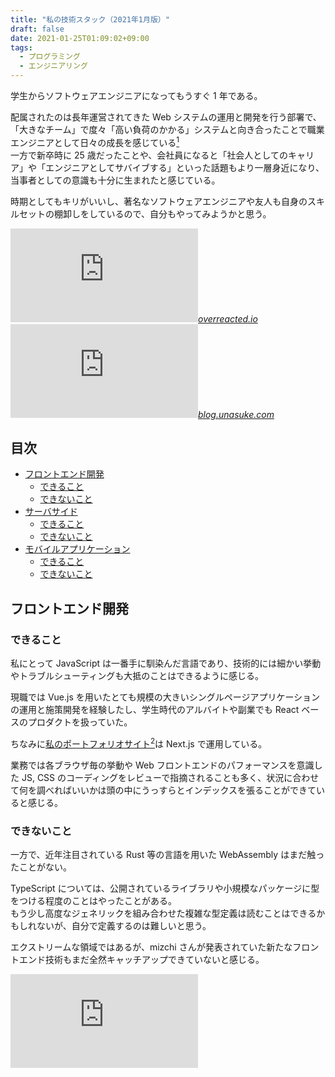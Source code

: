 ```yaml
---
title: "私の技術スタック（2021年1月版）"
draft: false
date: 2021-01-25T01:09:02+09:00
tags:
  - プログラミング
  - エンジニアリング
---
```


学生からソフトウェアエンジニアになってもうすぐ 1 年である。

配属されたのは長年運営されてきた Web システムの運用と開発を行う部署で、「大きなチーム」で度々「高い負荷のかかる」システムと向き合ったことで職業エンジニアとして日々の成長を感じている[^1]  
一方で新卒時に 25 歳だったことや、会社員になると「社会人としてのキャリア」や「エンジニアとしてサバイブする」といった話題もより一層身近になり、当事者としての意識も十分に生まれたと感じている。

時期としてもキリがいいし、著名なソフトウェアエンジニアや友人も自身のスキルセットの棚卸しをしているので、自分もやってみようかと思う。

<iframe src="https://hatenablog-parts.com/embed?url=https%3A%2F%2Foverreacted.io%2Fja%2Fthings-i-dont-know-as-of-2018%2F" title="2018年の段階で私が知らないこと" class="embed-card embed-webcard" scrolling="no" frameborder="0" ></iframe><cite class="hatena-citation"><a href="https://overreacted.io/ja/things-i-dont-know-as-of-2018/">overreacted.io</a></cite>

<iframe src="https://hatenablog-parts.com/embed?url=https%3A%2F%2Fblog.unasuke.com%2F2020%2Fi-have-to-learn-those-things-in-the-future%2F" title="Railsを主戦場としている自分が今後学ぶべき技術について(随筆) | うなすけとあれこれ" class="embed-card embed-webcard" scrolling="no" frameborder="0" ></iframe><cite class="hatena-citation"><a href="https://blog.unasuke.com/2020/i-have-to-learn-those-things-in-the-future/">blog.unasuke.com</a></cite>

## 目次

- <a href="#フロントエンド開発">フロントエンド開発</a>
  - <a href="#できること">できること</a>
  - <a href="#できないこと">できないこと</a>
- <a href="#サーバサイド">サーバサイド</a>
  - <a href="#できること-1">できること</a>
  - <a href="#できないこと-1">できないこと</a>
- <a href="#モバイルアプリケーション">モバイルアプリケーション</a>
  - <a href="#できること-2">できること</a>
  - <a href="#できないこと-2">できないこと</a>

<h2 id="フロントエンド開発">フロントエンド開発</h2>

<h3 id="できること">できること</h3>

私にとって JavaScript は一番手に馴染んだ言語であり、技術的には細かい挙動やトラブルシューティングも大抵のことはできるように感じる。

現職では Vue.js を用いたとても規模の大きいシングルページアプリケーションの運用と施策開発を経験したし、学生時代のアルバイトや副業でも React ベースのプロダクトを扱っていた。

ちなみに<a href="https://nasustim.com/">私のポートフォリオサイト[^2]は Next.js で運用している。

業務では各ブラウザ毎の挙動や Web フロントエンドのパフォーマンスを意識した JS, CSS のコーディングをレビューで指摘されることも多く、状況に合わせて何を調べればいいかは頭の中にうっすらとインデックスを張ることができていると感じる。

<h3 id="できないこと">できないこと</h3>

一方で、近年注目されている Rust 等の言語を用いた WebAssembly はまだ触ったことがない。

TypeScript については、公開されているライブラリや小規模なパッケージに型をつける程度のことはやったことがある。  
もう少し高度なジェネリックを組み合わせた複雑な型定義は読むことはできるかもしれないが、自分で定義するのは難しいと思う。

エクストリームな領域ではあるが、mizchi さんが発表されていた新たなフロントエンド技術もまだ全然キャッチアップできていないと感じる。

<iframe src="https://hatenablog-parts.com/embed?url=https%3A%2F%2Fzenn.dev%2Fmizchi%2Farticles%2Fc638f1b3b0cd239d3eea" title="Frontend Study #1: 基調講演 -  Frontend 領域を再定義する" class="embed-card embed-webcard" scrolling="no" frameborder="0" ><a href="https://zenn.dev/mizchi/articles/c638f1b3b0cd239d3eea">zenn.dev</a></cite>

<h2 id="サーバサイド">サーバサイド</h2>

<h3 id="できること-1">できること</h3>

現職では AWS 上で Perl と MySQL をベースにしたシステムの運用に携わっている。  
趣味レベルでは Express.js や Flask を用いた簡易的なサーバサイドを開発したことがある。

特に現職では、サービス開発に必要なサーバ側の各技術をさわり程度には経験できたかなと思っている。  
そして何よりも、プロダクトの採用するアーキテクチャに沿って各階層の責務を分けることや、パフォーマンスが悪くならないかを意識してコードを書くなど、開発者としてのマインドはサーバサイドに触れたことで大きく成長できたと感じている。

<h3 id="できないこと-1">できないこと</h3>

もちろんサーバサイドで採用されるプログラミング言語やフレームワーク, ミドルウェアなどは無数にあり、普段触るものについても運用と拡張をできる程度の経験しかないと感じている。

年末年始に副業で簡易的な API サーバを作成した際に感じたことだが、システムの要件に沿ってミドルウェアの構成や RDB のテーブル構成、コードの階層分けを考えるといったようなアーキテクトととしての能力はまだまだ足りない。  
小さなシステムだったのでスクラップアンドビルドを繰り返して拡張や保守をしやすい形に仕上げることができたが、今年はもっと設計技法に関する本を読んだり、普段触るものとは別のシステムのコードを読んだり触ったりして知識や経験を積みたいと考えている。

昨日白山さんが設計について以下のようなツイートをされていた。名前のついたアーキテクチャに依らずとも、厚すぎず薄すぎずで保守, 拡張しやすい設計を模索できるようになりたい。

<blockquote data-conversation="none" class="twitter-tweet" data-lang="ja"><p lang="ja" dir="ltr">まったく同感ですが2点ありまして<br>・DB（データソース）もインタフェース切っておくとこれを使うコンポーネントでテストが書きやすい<br>・実際に20プロジェクトに1回ぐらい助かる<br>ので、僕は特に静的型付け言語を選べる際にはここを1層切ります☺️</p>&mdash; しろやま (@fushiroyama) <a href="https://twitter.com/fushiroyama/status/1353233532714328064?ref_src=twsrc%5Etfw">2021年1月24日</a></blockquote><script async src="https://platform.twitter.com/widgets.js" charset="utf-8"></script>

<h2 id="モバイルアプリケーション">モバイルアプリケーション</h2>

<h3 id="できること-2">できること</h3>

2015 年に大学時代の友人と Java + ADT を用いて Android アプリ[^3]を作成したことがある。このときに Activity のライフサイクルをふわっと理解したことで React コンポーネントのライフサイクルの考え方が馴染みやすかったように感じる。

また、IAMAS での修了作品[^4]の一部である動画再生アプリを React Native で作成した。

<h3 id="できないこと-2">できないこと</h3>

2016 年以降に<a class="keyword" href="http://d.hatena.ne.jp/keyword/Android%20Studio">Android Studio</a>を開いていない。Swift と Kotlin は書いたことがない。  
数日再勉強した程度ではまともなモバイルアプリケーションを作れるようにはならないと思うし、もしかしたら Java でアプリを作った知識がほとんど役にたたないほどのパラダイム・シフトが起こっているかもしれない。

[^1]: 逆説的に今まで未熟だったということも事実
[^2]: もしもこの URL 先が Next.js じゃなくなっていたら、こちらが記事作成時点でのコードです https://github.com/nasustim/nasustim.com/tree/f33b2d8f53d20f7122d56d432b7b934146c2d22d
[^3]: NTT docomo 東海のコンクールで入賞したけど、ノミネート記事しか残ってなかった https://www.nttdocomo.co.jp/info/notice/tokai/page/151224_00.html
[^4]: https://nasustim.com/works/slash-module-slash-whom
